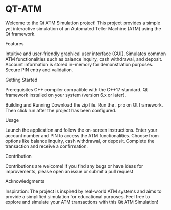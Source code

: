 # QT-ATM
Welcome to the Qt ATM Simulation project! 
This project provides a simple yet interactive simulation of an Automated Teller Machine (ATM) using the Qt framework.

Features

Intuitive and user-friendly graphical user interface (GUI).
Simulates common ATM functionalities such as balance inquiry, cash withdrawal, and deposit.
Account information is stored in-memory for demonstration purposes.
Secure PIN entry and validation.

Getting Started

Prerequisites
C++ compiler compatible with the C++17 standard.
Qt framework installed on your system (version 6.x or later).

Building and Running
Download the zip file.
Run the . pro on Qt framework.
Then click run after the project has been configured. 

Usage

Launch the application and follow the on-screen instructions.
Enter your account number and PIN to access the ATM functionalities.
Choose from options like balance inquiry, cash withdrawal, or deposit.
Complete the transaction and receive a confirmation.

Contribution

Contributions are welcome! If you find any bugs or have ideas for improvements, please open an issue or submit a pull request

Acknowledgments

Inspiration: The project is inspired by real-world ATM systems and aims to provide a simplified simulation for educational purposes.
Feel free to explore and simulate your ATM transactions with this Qt ATM Simulation!
